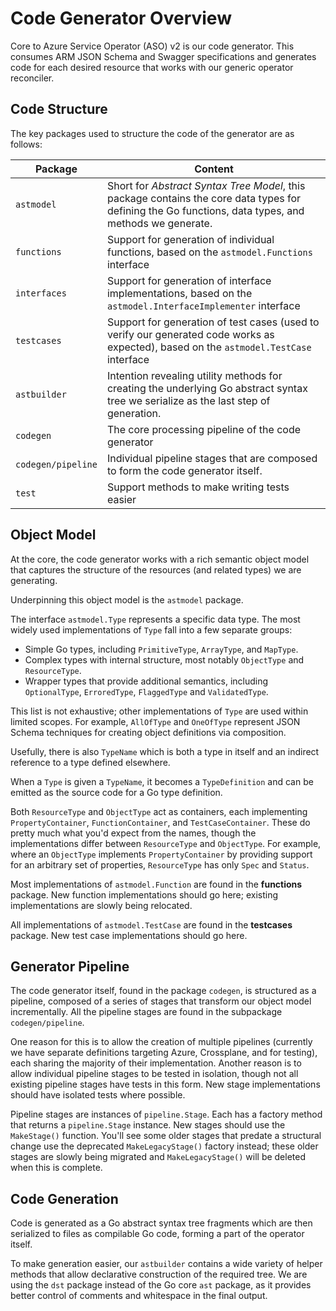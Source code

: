# Code Generator Overview

Core to Azure Service Operator (ASO) v2 is our code generator. This consumes ARM JSON Schema and Swagger specifications and generates code for each desired resource that works with our generic operator reconciler.

## Code Structure

The key packages used to structure the code of the generator are as follows:

| Package          | Content                                                                                                                                               |
| ---------------- | ----------------------------------------------------------------------------------------------------------------------------------------------------- |
| `astmodel`         | Short for _Abstract Syntax Tree Model_, this package contains the core data types for defining the Go functions, data types, and methods we generate. |
| `functions`        | Support for generation of individual functions, based on the `astmodel.Functions` interface                                                           |
| `interfaces`       | Support for generation of interface implementations, based on the `astmodel.InterfaceImplementer` interface                                           |
| `testcases`        | Support for generation of test cases (used to verify our generated code works as expected), based on the `astmodel.TestCase` interface                |
| `astbuilder`       | Intention revealing utility methods for creating the underlying Go abstract syntax tree we serialize as the last step of generation.                  |
| `codegen`          | The core processing pipeline of the code generator                                                                                                    |
| `codegen/pipeline` | Individual pipeline stages that are composed to form the code generator itself.                                                                       |
| `test`             | Support methods to make writing tests easier                                                                                                          |

## Object Model

At the core, the code generator works with a rich semantic object model that captures the structure of the resources (and related types) we are generating.

Underpinning this object model is the `astmodel` package.

The interface `astmodel.Type` represents a specific data type. The most widely used implementations of `Type` fall into a few separate groups:

* Simple Go types, including `PrimitiveType`, `ArrayType`, and `MapType`.
* Complex types with internal structure, most notably `ObjectType` and `ResourceType`.
* Wrapper types that provide additional semantics, including `OptionalType`, `ErroredType`, `FlaggedType` and `ValidatedType`.

This list is not exhaustive; other implementations of `Type` are used within limited scopes. For example, `AllOfType` and `OneOfType` represent JSON Schema techniques for creating object definitions via composition.

Usefully, there is also `TypeName` which is both a type in itself and an indirect reference to a type defined elsewhere.

When a `Type` is given a `TypeName`, it becomes a `TypeDefinition` and can be emitted as the source code for a Go type definition.

Both `ResourceType` and `ObjectType` act as containers, each implementing `PropertyContainer`, `FunctionContainer`, and `TestCaseContainer`. These do pretty much what you'd expect from the names, though the implementations differ between `ResourceType` and `ObjectType`. For example, where an `ObjectType` implements `PropertyContainer` by providing support for an arbitrary set of properties, `ResourceType` has only `Spec` and `Status`.

Most implementations of `astmodel.Function` are found in the **functions** package. New function implementations should go here; existing implementations are slowly being relocated.

All implementations of `astmodel.TestCase` are found in the **testcases** package. New test case implementations should go here.

## Generator Pipeline

The code generator itself, found in the package `codegen`, is structured as a pipeline, composed of a series of stages that transform our object model incrementally. All the pipeline stages are found in the subpackage `codegen/pipeline`. 

One reason for this is to allow the creation of multiple pipelines (currently we have separate definitions targeting Azure, Crossplane, and for testing), each sharing the majority of their implementation. Another reason is to allow individual pipeline stages to be tested in isolation, though not all existing pipeline stages have tests in this form. New stage implementations should have isolated tests where possible.

Pipeline stages are instances of `pipeline.Stage`. Each has a factory method that returns a `pipeline.Stage` instance. New stages should use the `MakeStage()` function. You'll see some older stages that predate a structural change use the deprecated `MakeLegacyStage()` factory instead; these older stages are slowly being migrated and `MakeLegacyStage()` will be deleted when this is complete.

## Code Generation

Code is generated as a Go abstract syntax tree fragments which are then serialized to files as compilable Go code, forming a part of the operator itself. 

To make generation easier, our `astbuilder` contains a wide variety of helper methods that allow declarative construction of the required tree. We are using the `dst` package instead of the Go core `ast` package, as it provides better control of comments and whitespace in the final output.
